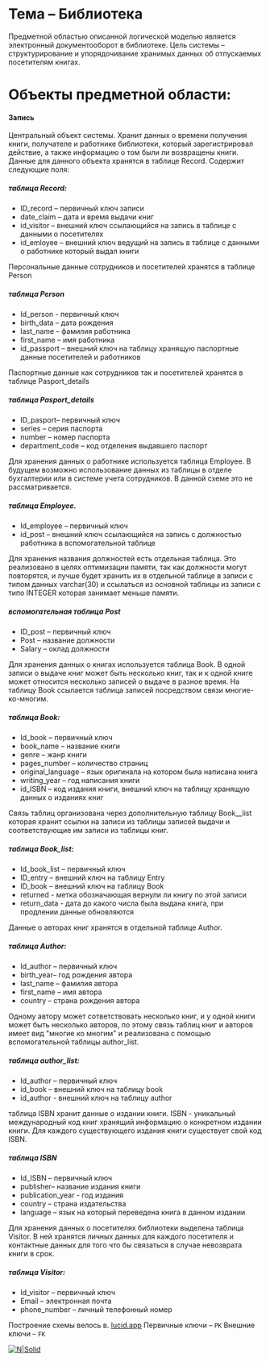 # Тема – Библиотека
 Предметной областью описанной логической моделью является электронный документооборот в библиотеке.
Цель системы – структурирование и упорядочивание хранимых данных об отпускаемых посетителям книгах.
# Объекты предметной области:
#### Запись
Центральный объект системы. Хранит данных о времени получения книги, получателе и работнике библиотеки, который зарегистрировал действие, а также информацию о том были ли возвращены книги. Данные для данного объекта хранятся в таблице Record. Содержит следующие поля:
#####  таблица Record:
-	ID_record – первичный ключ записи
-	date_claim – дата и время выдачи книг
-	id_visitor – внешний ключ ссылающийся на запись в таблице с данными о посетителях
-	id_emloyee – внешний ключ ведущий на запись в таблице с данными о работнике который выдал книги

Персональные данные сотрудников и посетителей хранятся в таблице Person
##### таблица Person
- Id_person - первичный ключ
-	birth_data – дата рождения
-	last_name – фамилия работника
-	first_name – имя работника
-	id_passport – внешний ключ на таблицу хранящую паспортные данные посетителей и работников

Паспортные данные как сотрудников так и посетителей хранятся в таблице Pasport_details
##### таблица Pasport_details
-	ID_pasport– первичный ключ
-	series – серия паспорта
-	number – номер паспорта
-	department_code – код отделения выдавшего паспорт

Для хранения данных о работнике используется таблица Employee. В будущем возможно использование данных из таблицы в отделе бухгалтерии или в системе учета сотрудников. В данной схеме это не рассматривается.
##### таблица Employee.
-	Id_employee – первичный ключ
-	id_post – внешний ключ ссылающийся на запись с должностью работника в вспомогательной таблице

Для хранения названия должностей есть отдельная таблица. Это реализовано в целях оптимизации памяти, так как должности могут повторятся, и лучше будет хранить их в отдельной таблице в записи с типом данных varchar(30) и ссылаться из основной таблицы из записи с типо INTEGER которая занимает меньше памяти.
##### вспомогательная таблица Post
-	ID_post – первичный ключ
-	Post – название должности
-	Salary – оклад должности


Для хранения данных о книгах используется таблица Book. В одной записи о выдаче книг может быть несколько книг, так и к одной книге может относится несколько записей о выдаче в разное время. На таблицу Book ссылается таблица записей посредством связи многие-ко-многим.
##### таблица Book:
-	Id_book – первичный ключ
-	book_name – название книги
-	genre – жанр книги
-	pages_number – количество страниц
-	original_language – язык оригинала на котором была написана книга
-	writing_year – год написания книги
-	id_ISBN – код издания книги, внешний ключ на таблицу хранящую данных о изданиях книг

Связь таблиц организована через дополнительную таблицу Book__list которая хранит ссылки на записи из таблицы записей выдачи и соответствующие им записи из таблицы книг.
##### таблица Book_list:
-	Id_book_list – первичный ключ
-	ID_entry – внешний ключ на таблицу Entry
-	ID_book – внешний ключ на таблицу Book
-	returned - метка обозначающая вернули ли книгу по этой записи
-	return_data - дата до какого числа была выдана книга, при продлении данные обновляются

Данные о авторах книг хранятся в отдельной таблице Author.
##### таблица Author:
-	Id_author – первичный ключ
-	birth_year– год рождения автора
-	last_name – фамилия автора
-	first_name – имя автора
-	country – страна рождения автора

Одному автору может сответствовать несколько книг, и у одной книги может быть несколько авторов, по этому связь таблиц книг и авторов имеет вид "многие ко многим" и реализована с помощью вспомогательной таблицы author_list.
##### таблица author_list:
-	Id_author – первичный ключ
-	id_book – внешний ключ на таблицу book
- id_author - внешний ключ на таблицу author

таблица ISBN хранит данные о издании книги. ISBN - уникальный международный код книг хранящий информацию о конкретном издании книги. Для каждого существующего издания книги существует свой код ISBN.
##### таблица ISBN
-	Id_ISBN – первичный ключ
-	publisher– название издания книги
-	publication_year - год издания
-	country – страна издательства
-	language – язык на который переведена книга в данном издании


Для хранения данных о посетителях библиотеки выделена таблица Visitor. В ней хранятся личных данных для каждого посетителя и контактные данных для того что бы связаться в случае невозврата книги в срок.
##### таблица Visitor:
-	Id_visitor – первичный ключ
-	Email – электронная почта
-	phone_number – личный телефонный номер

Построение схемы велось в. [lucid.app]
Первичные ключи – `PK`
Внешние ключи – `FK`

[![N|Solid](https://i.ibb.co/WghzfG7/library-belkov.png)](https://i.ibb.co/WghzfG7/library-belkov.png)


   [lucid.app]:https://lucid.app/
